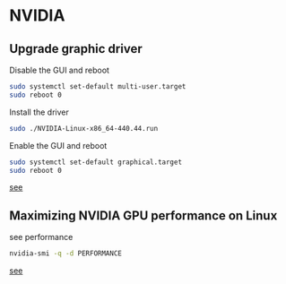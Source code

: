 # NVIDIA

## Upgrade graphic driver

Disable the GUI and reboot
```bash
sudo systemctl set-default multi-user.target
sudo reboot 0
```

Install the driver
```bash
sudo ./NVIDIA-Linux-x86_64-440.44.run
```

Enable the GUI and reboot
```bash
sudo systemctl set-default graphical.target
sudo reboot 0
```

[see](https://unix.stackexchange.com/questions/440840/how-to-unload-kernel-module-nvidia-drm)

## Maximizing NVIDIA GPU performance on Linux

see performance
```bash
nvidia-smi -q -d PERFORMANCE
```

[see](https://justin.palpant.us/monitor-and-maximize-nvidia-gpu-performance-on-linux/)
